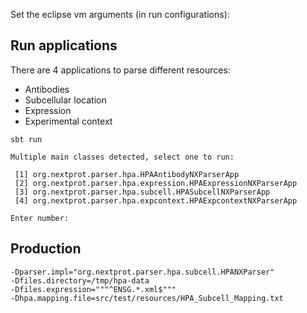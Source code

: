 Set the eclipse vm arguments (in run configurations):

Run applications
----------------

There are 4 applications to parse different resources:

-	Antibodies
-	Subcellular location
-	Expression
-	Experimental context

```
sbt run
```

```
Multiple main classes detected, select one to run:

 [1] org.nextprot.parser.hpa.HPAAntibodyNXParserApp
 [2] org.nextprot.parser.hpa.expression.HPAExpressionNXParserApp
 [3] org.nextprot.parser.hpa.subcell.HPASubcellNXParserApp
 [4] org.nextprot.parser.hpa.expcontext.HPAExpcontextNXParserApp

Enter number:
```

Production
----------

```
-Dparser.impl="org.nextprot.parser.hpa.subcell.HPANXParser"
-Dfiles.directory=/tmp/hpa-data
-Dfiles.expression="""^ENSG.*.xml$"""
-Dhpa.mapping.file=src/test/resources/HPA_Subcell_Mapping.txt
```
